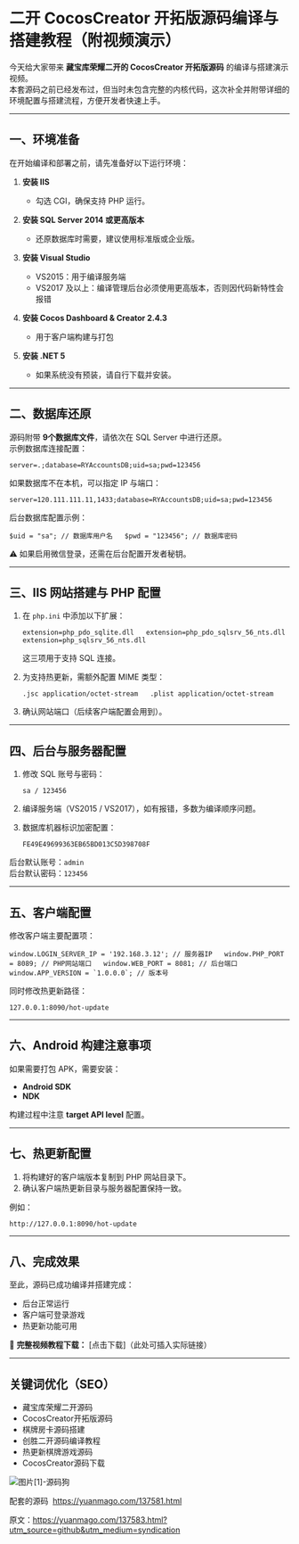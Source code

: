# 二开 CocosCreator 开拓版源码编译与搭建教程（附视频演示）

今天给大家带来 **藏宝库荣耀二开的 CocosCreator 开拓版源码** 的编译与搭建演示视频。  
本套源码之前已经发布过，但当时未包含完整的内核代码，这次补全并附带详细的环境配置与搭建流程，方便开发者快速上手。

---

## 一、环境准备

在开始编译和部署之前，请先准备好以下运行环境：

1. **安装 IIS**

   * 勾选 CGI，确保支持 PHP 运行。
2. **安装 SQL Server 2014 或更高版本**

   * 还原数据库时需要，建议使用标准版或企业版。
3. **安装 Visual Studio**

   * VS2015：用于编译服务端
   * VS2017 及以上：编译管理后台必须使用更高版本，否则因代码新特性会报错
4. **安装 Cocos Dashboard & Creator 2.4.3**

   * 用于客户端构建与打包
5. **安装 .NET 5**

   * 如果系统没有预装，请自行下载并安装。

---

## 二、数据库还原

源码附带 **9个数据库文件**，请依次在 SQL Server 中进行还原。  
示例数据库连接配置：

`server=.;database=RYAccountsDB;uid=sa;pwd=123456`

如果数据库不在本机，可以指定 IP 与端口：

`server=120.111.111.11,1433;database=RYAccountsDB;uid=sa;pwd=123456`

后台数据库配置示例：

`$uid = "sa"; // 数据库用户名  
$pwd = "123456"; // 数据库密码`

⚠️ 如果启用微信登录，还需在后台配置开发者秘钥。

---

## 三、IIS 网站搭建与 PHP 配置

1. 在 `php.ini` 中添加以下扩展：

   `extension=php_pdo_sqlite.dll  
   extension=php_pdo_sqlsrv_56_nts.dll  
   extension=php_sqlsrv_56_nts.dll`

   这三项用于支持 SQL 连接。
2. 为支持热更新，需额外配置 MIME 类型：

   `.jsc application/octet-stream  
   .plist application/octet-stream`
3. 确认网站端口（后续客户端配置会用到）。

---

## 四、后台与服务器配置

1. 修改 SQL 账号与密码：

   `sa / 123456`
2. 编译服务端（VS2015 / VS2017），如有报错，多数为编译顺序问题。
3. 数据库机器标识加密配置：

   `FE49E49699363EB65BD013C5D398708F`

后台默认账号：`admin`  
后台默认密码：`123456`

---

## 五、客户端配置

修改客户端主要配置项：

`` window.LOGIN_SERVER_IP = '192.168.3.12'; // 服务器IP  
window.PHP_PORT = 8089; // PHP网站端口  
window.WEB_PORT = 8081; // 后台端口  
window.APP_VERSION = `1.0.0.0`; // 版本号 ``

同时修改热更新路径：

`127.0.0.1:8090/hot-update`

---

## 六、Android 构建注意事项

如果需要打包 APK，需要安装：

* **Android SDK**
* **NDK**

构建过程中注意 **target API level** 配置。

---

## 七、热更新配置

1. 将构建好的客户端版本复制到 PHP 网站目录下。
2. 确认客户端热更新目录与服务器配置保持一致。

例如：

`http://127.0.0.1:8090/hot-update`

---

## 八、完成效果

至此，源码已成功编译并搭建完成：

* 后台正常运行
* 客户端可登录游戏
* 热更新功能可用

🎥 **完整视频教程下载：** [点击下载]（此处可插入实际链接）

---

## 关键词优化（SEO）

* 藏宝库荣耀二开源码
* CocosCreator开拓版源码
* 棋牌房卡源码搭建
* 创胜二开源码编译教程
* 热更新棋牌游戏源码
* CocosCreator源码下载

![图片[1]-源码狗](https://yuanmago.com/wp-content/uploads/2025/08/photo_2025-08-18_14-25-20.jpg)

配套的源码  https://yuanmago.com/137581.html

原文：https://yuanmago.com/137583.html?utm_source=github&utm_medium=syndication
